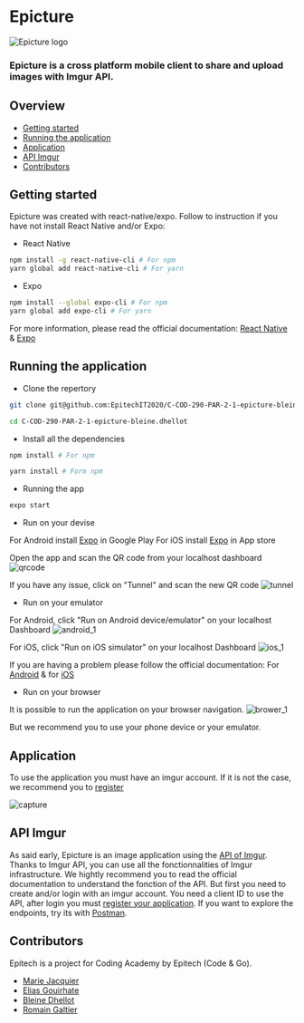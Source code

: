 # Epicture

![Epicture logo](https://user-images.githubusercontent.com/72378848/105633511-4a80fe00-5e59-11eb-8e20-056b24a59ed9.png)

### Epicture is a cross platform mobile client to share and upload images with Imgur API.

## Overview

- [Getting started](#getting-started)
- [Running the application](#running-the-application)
- [Application](#application)
- [API Imgur](#API-imgur)
- [Contributors](#contributors)

## Getting started

Epicture was created with react-native/expo. Follow to instruction if you have not install React Native and/or Expo:

- React Native

```bash
npm install -g react-native-cli # For npm
yarn global add react-native-cli # For yarn
```

- Expo

```bash
npm install --global expo-cli # For npm
yarn global add expo-cli # For yarn
```

For more information, please read the official documentation: [React Native](https://reactnative.dev/) & [Expo](https://docs.expo.io/)

## Running the application

- Clone the repertory

```bash
git clone git@github.com:EpitechIT2020/C-COD-290-PAR-2-1-epicture-bleine.dhellot.git

cd C-COD-290-PAR-2-1-epicture-bleine.dhellot
```

- Install all the dependencies

```bash
npm install # For npm

yarn install # Form npm
```

- Running the app

```bash
expo start
```

- Run on your devise

For Android install [Expo](https://play.google.com/store/apps/details?id=host.exp.exponent&hl=fr&gl=US) in Google Play
For iOS install [Expo](https://apps.apple.com/fr/app/expo-client/id982107779) in App store

Open the app and scan the QR code from your localhost dashboard
![qrcode](https://user-images.githubusercontent.com/72378848/105633994-0c390e00-5e5c-11eb-9f03-5e21569f71d3.png)

If you have any issue, click on "Tunnel" and scan the new QR code
![tunnel](https://user-images.githubusercontent.com/72378848/105634104-ccbef180-5e5c-11eb-8733-d0cf61d8a530.png)

- Run on your emulator

For Android, click "Run on Android device/emulator" on your localhost Dashboard
![android_1](https://user-images.githubusercontent.com/72378848/105634432-325fad80-5e5e-11eb-8f41-f22a6547f02d.png)

For iOS, click "Run on iOS simulator" on your localhost Dashboard
![ios_1](https://user-images.githubusercontent.com/72378848/105634431-31c71700-5e5e-11eb-8ed8-af5b2e9d9212.png)

If you are having a problem please follow the official documentation: For [Android](https://docs.expo.io/workflow/android-studio-emulator/) & for [iOS](https://docs.expo.io/workflow/ios-simulator/)

- Run on your browser

It is possible to run the application on your browser navigation.
![brower_1](https://user-images.githubusercontent.com/72378848/105634434-32f84400-5e5e-11eb-800f-2fa66c3b4e4f.png)

But we recommend you to use your phone device or your emulator.

## Application

To use the application you must have an imgur account. If it is not the case, we recommend you to [register](https://imgur.com/register?redirect=https%3A%2F%2Fimgur.com%2F)

![capture](https://user-images.githubusercontent.com/72378848/105635534-93d64b00-5e63-11eb-90d9-a32ba58d5214.png)

## API Imgur

As said early, Epicture is an image application using the [API of Imgur](https://apidocs.imgur.com/#intro).
Thanks to Imgur API, you can use all the fonctionnalities of Imgur infrastructure. We hightly recommend you to read the official documentation to understand the fonction of the API. But first you need to create and/or login with an imgur account. You need a client ID to use the API, after login you must [register your application](https://api.imgur.com/oauth2/addclient?). If you want to explore the endpoints, try its with [Postman](https://www.postman.com/).

## Contributors

Epitech is a project for Coding Academy by Epitech (Code & Go).

- [Marie Jacquier](https://github.com/marizona)
- [Elias Gouirhate](https://github.com/eligrt10)
- [Bleine Dhellot](https://github.com/bleine201)
- [Romain Galtier](https://github.com/Romain1103)
